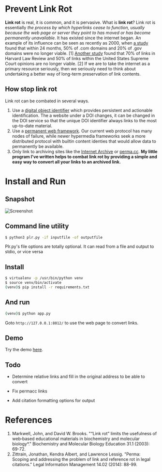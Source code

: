 # Prevent Link Rot

**Link rot** is real, it is common, and it is pervasive. What is **link rot**? Link rot is essentially *the process by which hyperlinks cease to function, usually because the web page or server they point to has moved or has become permanently unavailable*. It has existed since the internet began. An example of its influence can be seen as recently as 2000, when [a study](http://dx.doi.org/10.1002/bmb.2003.494031010165) found that within 24 months, 50% of .com domains and 20% of .gov domains were no longer viable. [1] [Another study](http://dx.doi.org/10.1017/S1472669614000255) found that 70% of links in Harvard Law Review and 50% of links within the United States Supreme Court opinions are no longer viable. [2] If we are to take the internet as a primary resource seriously, then we seriously need to think about undertaking a better way of long-term preservation of link contents.

## How stop link rot

Link rot can be combated in several ways.

1. Use a [digital object identifier](http://www.doi.org/) which provides persistent and actionable identification. The a website under a DOI changes, it can be changed in the DOI service so that the unique DOI identifier always links to the most up-to-date material.
2. Use a [permanent web framework](http://ipfs.io/). Our current web protocol has many nodes of failure, while newer hypermedia frameworks seek a more distributed protocol with builtin content identies that would allow data to permanently be available.
3. Only link to archiving sites like the [Internet Archive](https://archive.org/web/) or [perma.cc](https://perma.cc/). **My little program I've written helps to combat link rot by providing a simple and easy way to convert all your links to an archived link.**

# Install and Run

## Snapshot

![Screenshot](http://i.imgur.com/LSM8HUU.jpg)

## Command line utility

```bash
$ python3 plr.py -if inputfile -of outputfile
```

Plr.py's file options are totally optional. It can read from a file and output to stdio, or vice versa


## Install

```bash
$ virtualenv -p /usr/bin/python venv
$ source venv/bin/activate
(venv)$ pip install -r requirements.txt
```

## And run

```bash
(venv)$ python app.py
```

Goto ```http://127.0.0.1:8012/``` to use the web page to convert links.

## Demo

Try the demo [here](http://permalinker.duckdns.org/).

## Todo

- Determine relative links and fill in the original address to be able to convert

- Fix permacc links

- Add citation formatting options for output

# References

1. Markwell, John, and David W. Brooks. "“Link rot” limits the usefulness of web‐based educational materials in biochemistry and molecular biology*." Biochemistry and Molecular Biology Education 31.1 (2003): 69-72.
2. Zittrain, Jonathan, Kendra Albert, and Lawrence Lessig. "Perma: Scoping and addressing the problem of link and reference rot in legal citations." Legal Information Management 14.02 (2014): 88-99.
